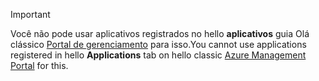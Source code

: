 > [!IMPORTANT]
> <span data-ttu-id="31a27-101">Você não pode usar aplicativos registrados no hello **aplicativos** guia Olá clássico [Portal de gerenciamento](https://manage.windowsazure.com/) para isso.</span><span class="sxs-lookup"><span data-stu-id="31a27-101">You cannot use applications registered in hello **Applications** tab on hello classic [Azure Management Portal](https://manage.windowsazure.com/) for this.</span></span>
> 
> 

